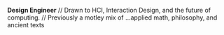 **Design Engineer** // 
Drawn to HCI, Interaction Design, and the future of computing. //
Previously a motley mix of ...applied math, philosophy, and ancient texts
